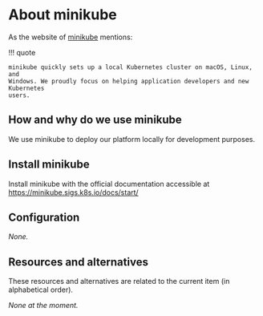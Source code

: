 # About minikube

As the website of [minikube](https://minikube.sigs.k8s.io/docs/) mentions:

!!! quote

    minikube quickly sets up a local Kubernetes cluster on macOS, Linux, and
    Windows. We proudly focus on helping application developers and new Kubernetes
    users.

## How and why do we use minikube

We use minikube to deploy our platform locally for development purposes.

## Install minikube

Install minikube with the official documentation accessible at
<https://minikube.sigs.k8s.io/docs/start/>

## Configuration

_None._

## Resources and alternatives

These resources and alternatives are related to the current item (in
alphabetical order).

_None at the moment._
